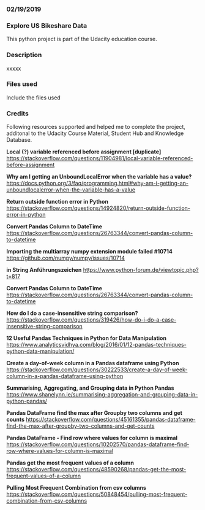 ### 02/19/2019

### Explore US Bikeshare Data
This python project is part of the Udacity education course.

### Description
xxxxx

### Files used
Include the files used

### Credits
Following resources supported and helped me to complete the project, additonal to the Udacity Course Material, Student Hub and Knowledge Database.

**Local (?) variable referenced before assignment [duplicate]**
https://stackoverflow.com/questions/11904981/local-variable-referenced-before-assignment

**Why am I getting an UnboundLocalError when the variable has a value?**
https://docs.python.org/3/faq/programming.html#why-am-i-getting-an-unboundlocalerror-when-the-variable-has-a-value

**Return outside function error in Python**
https://stackoverflow.com/questions/14924820/return-outside-function-error-in-python

**Convert Pandas Column to DateTime**
https://stackoverflow.com/questions/26763344/convert-pandas-column-to-datetime

**Importing the multiarray numpy extension module failed #10714**
https://github.com/numpy/numpy/issues/10714

**in String Anführungszeichen**
https://www.python-forum.de/viewtopic.php?t=817

**Convert Pandas Column to DateTime**
https://stackoverflow.com/questions/26763344/convert-pandas-column-to-datetime

**How do I do a case-insensitive string comparison?**
https://stackoverflow.com/questions/319426/how-do-i-do-a-case-insensitive-string-comparison

**12 Useful Pandas Techniques in Python for Data Manipulation**
https://www.analyticsvidhya.com/blog/2016/01/12-pandas-techniques-python-data-manipulation/

**Create a day-of-week column in a Pandas dataframe using Python**
https://stackoverflow.com/questions/30222533/create-a-day-of-week-column-in-a-pandas-dataframe-using-python

**Summarising, Aggregating, and Grouping data in Python Pandas**
https://www.shanelynn.ie/summarising-aggregation-and-grouping-data-in-python-pandas/

**Pandas DataFrame find the max after Groupby two columns and get counts**
https://stackoverflow.com/questions/45161355/pandas-dataframe-find-the-max-after-groupby-two-columns-and-get-counts

**Pandas DataFrame - Find row where values for column is maximal**
https://stackoverflow.com/questions/10202570/pandas-dataframe-find-row-where-values-for-column-is-maximal

**Pandas get the most frequent values of a column**
https://stackoverflow.com/questions/48590268/pandas-get-the-most-frequent-values-of-a-column

**Pulling Most Frequent Combination from csv columns**
https://stackoverflow.com/questions/50848454/pulling-most-frequent-combination-from-csv-columns




